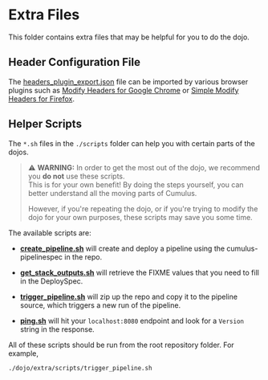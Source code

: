 # Extra Files

This folder contains extra files that may be helpful for you to do the dojo.

## Header Configuration File

The [headers_plugin_export.json](./headers_plugin_export.json) file can be imported by various browser plugins such as 
[Modify Headers for Google Chrome](https://chrome.google.com/webstore/detail/modify-headers-for-google/innpjfdalfhpcoinfnehdnbkglpmogdi) or 
[Simple Modify Headers for Firefox](https://addons.mozilla.org/en-CA/firefox/addon/simple-modify-header/).


## Helper Scripts

The `*.sh` files in the `./scripts` folder can help you with certain parts of the dojos.

> :warning: **WARNING:** In order to get the most out of the dojo, we recommend you **do not** use these scripts.  
> This is for your own benefit! By doing the steps yourself, you can better understand all the moving parts of Cumulus.
>
> However, if you're repeating the dojo, or if you're trying to modify the dojo for your own purposes, these scripts may save you some time.

The available scripts are:

- **[create_pipeline.sh](./scripts/create_pipeline.sh)** will create and deploy a pipeline using the cumulus-pipelinespec in the repo.

- **[get_stack_outputs.sh](./scripts/get_stack_outputs.sh)** will retrieve the FIXME values that you need to fill in the DeploySpec.

- **[trigger_pipeline.sh](./scripts/trigger_pipeline.sh)** will zip up the repo and copy it to the pipeline source, which triggers a new run of the pipeline.

- **[ping.sh](./scripts/ping.sh)** will hit your `localhost:8080` endpoint and look for a `Version` string in the response.

All of these scripts should be run from the root repository folder. For example,
```sh
./dojo/extra/scripts/trigger_pipeline.sh
```
